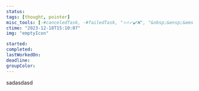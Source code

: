```yaml
---
status: 
tags: [thought, pointer]
misc_tools: [-#canceledTask, -#failedTask, "⭐🔥✓✔️❌", "&nbsp;&ensp;&emsp;"]
ctime: "2023-12-18T15:10:07"
img: "emptyIcon"

started: 
completed: 
lastWorkedOn: 
deadline: 
groupColor: 
---
```

sadasdasd